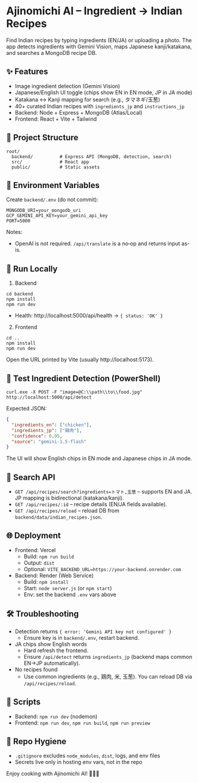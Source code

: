 # Ajinomichi AI – Ingredient → Indian Recipes

Find Indian recipes by typing ingredients (EN/JA) or uploading a photo. The app detects ingredients with Gemini Vision, maps Japanese kanji/katakana, and searches a MongoDB recipe DB.

## ✨ Features
- Image ingredient detection (Gemini Vision)
- Japanese/English UI toggle (chips show EN in EN mode, JP in JA mode)
- Katakana ↔ Kanji mapping for search (e.g., タマネギ/玉葱)
- 40+ curated Indian recipes with `ingredients_jp` and `instructions_jp`
- Backend: Node + Express + MongoDB (Atlas/Local)
- Frontend: React + Vite + Tailwind

## 📂 Project Structure
```
root/
  backend/          # Express API (MongoDB, detection, search)
  src/              # React app
  public/           # Static assets
```

## 🔑 Environment Variables
Create `backend/.env` (do not commit):
```
MONGODB_URI=your_mongodb_uri
GCP_GEMINI_API_KEY=your_gemini_api_key
PORT=5000
```
Notes:
- OpenAI is not required. `/api/translate` is a no‑op and returns input as-is.

## 🚀 Run Locally
1) Backend
```
cd backend
npm install
npm run dev
```
- Health: http://localhost:5000/api/health → `{ status: 'OK' }`

2) Frontend
```
cd ..
npm install
npm run dev
```
Open the URL printed by Vite (usually http://localhost:5173).

## 🧪 Test Ingredient Detection (PowerShell)
```
curl.exe -X POST -F "image=@C:\\path\\to\\food.jpg" http://localhost:5000/api/detect
```
Expected JSON:
```json
{
  "ingredients_en": ["chicken"],
  "ingredients_jp": ["鶏肉"],
  "confidence": 0.95,
  "source": "gemini-1.5-flash"
}
```
The UI will show English chips in EN mode and Japanese chips in JA mode.

## 🔎 Search API
- `GET /api/recipes/search?ingredients=トマト,玉葱` – supports EN and JA. JP mapping is bidirectional (katakana/kanji).
- `GET /api/recipes/:id` – recipe details (EN/JA fields available).
- `GET /api/recipes/reload` – reload DB from `backend/data/indian_recipes.json`.

## 🌐 Deployment
- Frontend: Vercel
  - Build: `npm run build`
  - Output: `dist`
  - Optional: `VITE_BACKEND_URL=https://your-backend.onrender.com`
- Backend: Render (Web Service)
  - Build: `npm install`
  - Start: `node server.js` (or `npm start`)
  - Env: set the backend `.env` vars above

## 🛠️ Troubleshooting
- Detection returns `{ error: 'Gemini API key not configured' }`
  - Ensure key is in `backend/.env`, restart backend.
- JA chips show English words
  - Hard refresh the frontend.
  - Ensure `/api/detect` returns `ingredients_jp` (backend maps common EN→JP automatically).
- No recipes found
  - Use common ingredients (e.g., 鶏肉, 米, 玉葱). You can reload DB via `/api/recipes/reload`.

## 📜 Scripts
- Backend: `npm run dev` (nodemon)
- Frontend: `npm run dev`, `npm run build`, `npm run preview`

## 🧹 Repo Hygiene
- `.gitignore` excludes `node_modules`, `dist`, logs, and env files
- Secrets live only in hosting env vars, not in the repo

Enjoy cooking with Ajinomichi AI! 🍛🇮🇳
